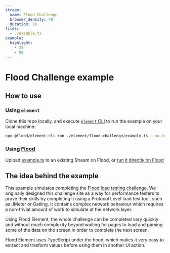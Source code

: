 ```yaml
---
stream:
  name: Flood Challenge
  browser_density: 40
  duration: 18
files:
  - ./example.ts
example:
  highlight:
    - 25
    - 98
---
```


# Flood Challenge example

## How to use

### Using `element`

Clone this repo locally, and execute [`element` CLI][Element] to run the example on your local machine:

```bash
npx @flood/element-cli run ./element/flood-challenge/example.ts --no-headless
```

### Using [Flood](https://flood.io)

Upload [example.ts](./example.ts) to an existing Stream on Flood, or [run it directly on Flood](https://app.flood.io/launch/github/flood-io/load-testing-playground/element/flood-challenge)

## The idea behind the example

This example simulates completing the [Flood load testing challenge](https://challenge.flood.io). We originally designed this challenge site as a way for performance testers to prove their skills by completing it using a Protocol Level load test tool, such as JMeter or Gatling. It contains complex network behaviour which requires a non-trivial amount of work to simulate at the network layer.

Using Flood Element, the whole challenge can be completed very quickly and without much complexity beyond waiting for pages to load and parsing some of the data on the screen in order to complete the next screen.

Flood Element uses TypeScript under the hood, which makes it very easy to extract and trasform values before using them in another UI action.

[Element]: (https://github.com/flood-io/element)
